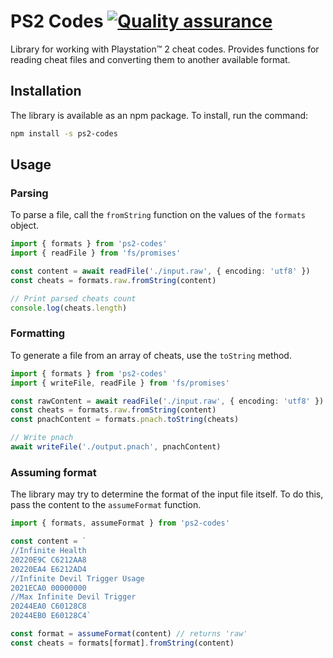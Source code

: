 # PS2 Codes [![Quality assurance](https://github.com/mishamyrt/ps2-codes/actions/workflows/qa.yaml/badge.svg)](https://github.com/mishamyrt/ps2-codes/actions/workflows/qa.yaml)

Library for working with Playstation™ 2 cheat codes. Provides functions for reading cheat files and converting them to another available format.

## Installation

The library is available as an npm package. To install, run the command:

```sh
npm install -s ps2-codes
```

## Usage

### Parsing

To parse a file, call the `fromString` function on the values of the `formats` object.

```ts
import { formats } from 'ps2-codes'
import { readFile } from 'fs/promises'

const content = await readFile('./input.raw', { encoding: 'utf8' })
const cheats = formats.raw.fromString(content)

// Print parsed cheats count
console.log(cheats.length)
```

### Formatting

To generate a file from an array of cheats, use the `toString` method.

```ts
import { formats } from 'ps2-codes'
import { writeFile, readFile } from 'fs/promises'

const rawContent = await readFile('./input.raw', { encoding: 'utf8' })
const cheats = formats.raw.fromString(content)
const pnachContent = formats.pnach.toString(cheats)

// Write pnach
await writeFile('./output.pnach', pnachContent)
```

### Assuming format

The library may try to determine the format of the input file itself. To do this, pass the content to the `assumeFormat` function.

```ts
import { formats, assumeFormat } from 'ps2-codes'

const content = `
//Infinite Health
20220E9C C6212AA8
20220EA4 E6212AD4
//Infinite Devil Trigger Usage
2021ECA0 00000000
//Max Infinite Devil Trigger
20244EA0 C60128C8
20244EB0 E60128C4`

const format = assumeFormat(content) // returns 'raw'
const cheats = formats[format].fromString(content)
```
